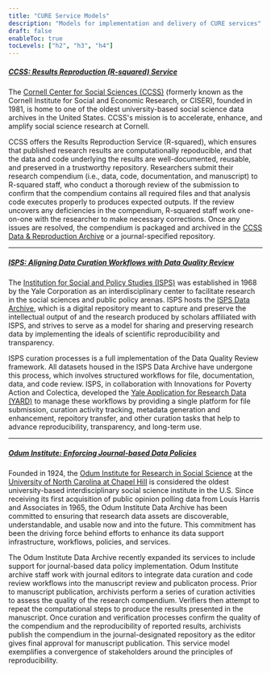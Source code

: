 ```yaml
---
title: "CURE Service Models"
description: "Models for implementation and delivery of CURE services"
draft: false
enableToc: true
tocLevels: ["h2", "h3", "h4"]
---
```

##### [CCSS: Results Reproduction (R-squared) Service](https://socialsciences.cornell.edu/research-support/R-squared)
The [Cornell Center for Social Sciences (CCSS)](https://socialsciences.cornell.edu/) (formerly known as the Cornell Institute for Social and Economic Research, or CISER), founded in 1981, is home to one of the oldest university-based social science data archives in the United States. CCSS's mission is to accelerate, enhance, and amplify social science research at Cornell.

CCSS offers the Results Reproduction Service (R-squared), which ensures that published research results are computationally repoducible, and that the data and code underlying the results are well-documented, reusable, and preserved in a trustworthy repository. Researchers submit their research compendium (i.e., data, code, documentation, and manuscript) to R-squared staff, who conduct a thorough review of the submission to confirm that the compendium contains all required files and that analysis code executes properly to produces expected outputs. If the review uncovers any deficiencies in the compendium, R-squared staff work one-on-one with the researcher to make necessary corrections.  Once any issues are resolved, the compendium is packaged and archived in the [CCSS Data & Reproduction Archive](https://socialsciences.cornell.edu/ciser-data-and-reproduction-archive) or a journal-specified repository.

---

##### [ISPS: Aligning Data Curation Workflows with Data Quality Review](https://isps.yale.edu/research/data/approach)
The [Institution for Social and Policy Studies (ISPS)](https://isps.yale.edu/) was established in 1968 by the Yale Corporation as an interdisciplinary center to facilitate research in the social sciences and public policy arenas. ISPS hosts the [ISPS Data Archive](https://isps.yale.edu/research/data), which is a digital repository meant to capture and preserve the intellectual output of and the research produced by scholars affiliated with ISPS, and strives to serve as a model for sharing and preserving research data by implementing the ideals of scientific reproducibility and transparency. 

ISPS curation processes is a full implementation of the Data Quality Review framework. All datasets housed in the ISPS Data Archive have undergone this process, which involves structured workflows for file, documentation, data, and code review. ISPS, in collaboration with Innovations for Poverty Action and Colectica, developed the [Yale Application for Research Data (YARD)](https://yard.yale.edu/) to manage these workflows by providing a single platform for file submission, curation activity tracking, metadata generation and enhancement, repoitory transfer, and other curation tasks that help to advance reproducibility, transparency, and long-term use. 

---

##### [Odum Institute: Enforcing Journal-based Data Policies](https://odum.unc.edu/archive/)
Founded in 1924, the [Odum Institute for Research in Social Science](https://odum.unc.edu/) at the [University of North Carolina at Chapel Hill](https://www.unc.edu/) is considered the oldest university-based interdisciplinary social science institute in the U.S. Since receiving its first acquisition of public opinion polling data from Louis Harris and Associates in 1965, the Odum Institute Data Archive has been committed to ensuring that research data assets are discoverable, understandable, and usable now and into the future. This commitment has been the driving force behind efforts to enhance its data support infrastructure, workflows, policies, and services.

The Odum Institute Data Archive recently expanded its services to include support for journal-based data policy implementation. Odum Institute archive staff work with journal editors to integrate data curation and code review workflows into the manuscript review and publicaton process. Prior to manuscript publication, archivists perform a series of curation activities to assess the quality of the research compendium. Verifiers then attempt to repeat the computational steps to produce the results presented in the manuscript. Once curation and verification processes confirm the quality of the compendium and the reproducibility of reported results, archivists publish the compendium in the journal-designated repository as the editor gives final approval for manuscript publication. This service model exemplifies a convergence of stakeholders around the principles of reproducibility.
